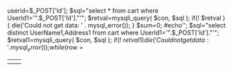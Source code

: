 userid=$_POST['Id'];
$sql="select * from cart where UserId1='".$_POST['Id']."'";
$retval=mysqli_query( $con, $sql );
if(! $retval )
{
die('Could not get data: ' . mysql_error());
}
$sum=0;
#echo'<table><th><td></td>';
$sql="select distinct UserName1,Address1 from cart where UserId1='".$_POST['Id']."'";
$retval1=mysqli_query( $con, $sql );
if(! $retval1 )
{
die('Could not get data: ' . mysql_error());
}
while($row =
